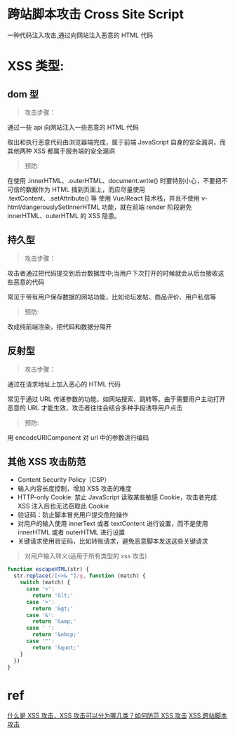 # 跨站脚本攻击 Cross Site Script

一种代码注入攻击,通过向网站注入恶意的 HTML 代码

# XSS 类型:

## dom 型

> 攻击步骤：

通过一些 api 向网站注入一些恶意的 HTML 代码

取出和执行恶意代码由浏览器端完成，属于前端 JavaScript 自身的安全漏洞，而其他两种 XSS 都属于服务端的安全漏洞

> 预防:

在使用 .innerHTML、.outerHTML、document.write() 时要特别小心，不要把不可信的数据作为 HTML 插到页面上，而应尽量使用 .textContent、.setAttribute() 等
使用 Vue/React 技术栈，并且不使用 v-html/dangerouslySetInnerHTML 功能，就在前端 render 阶段避免 innerHTML、outerHTML 的 XSS 隐患。

## 持久型

> 攻击步骤：

攻击者通过把代码提交到后台数据库中;当用户下次打开的时候就会从后台接收这些恶意的代码

常见于带有用户保存数据的网站功能，比如论坛发帖、商品评价、用户私信等

> 预防:

改成纯前端渲染，把代码和数据分隔开

## 反射型

> 攻击步骤：

通过在请求地址上加入恶心的 HTML 代码

常见于通过 URL 传递参数的功能，如网站搜索、跳转等。由于需要用户主动打开恶意的 URL 才能生效，攻击者往往会结合多种手段诱导用户点击

> 预防:

用 encodeURIComponent 对 url 中的参数进行编码

## 其他 XSS 攻击防范

- Content Security Policy（CSP）
- 输入内容长度控制，增加 XSS 攻击的难度
- HTTP-only Cookie: 禁止 JavaScript 读取某些敏感 Cookie，攻击者完成 XSS 注入后也无法窃取此 Cookie
- 验证码：防止脚本冒充用户提交危险操作
- 对用户的输入使用 innerText 或者 textContent 进行设置，而不是使用 innerHTML 或者 outerHTML 进行设置
- 关键请求使用验证码，比如转账请求，避免恶意脚本发送这些关键请求

> 对用户输入转义(适用于所有类型的 xss 攻击)

```js
function escapeHTML(str) {
  str.replace(/[<>& "]/g, function (match) {
    switch (match) {
      case '<':
        return '&lt;'
      case '>':
        return '&gt;'
      case '&':
        return '&amp;'
      case ' ':
        return '&nbsp;'
      case '"':
        return '&quot;'
    }
  })
}
```

# ref

[什么是 XSS 攻击，XSS 攻击可以分为哪几类？如何防范 XSS 攻击](https://github.com/YvetteLau/Step-By-Step/issues/18)
[XSS 跨站脚本攻击](https://fecommunity.github.io/front-end-interview/%E5%89%8D%E7%AB%AF%E7%9F%A5%E8%AF%86%E4%BD%93%E7%B3%BB/Web%E5%AE%89%E5%85%A8/1.XSS%E6%94%BB%E5%87%BB.html)